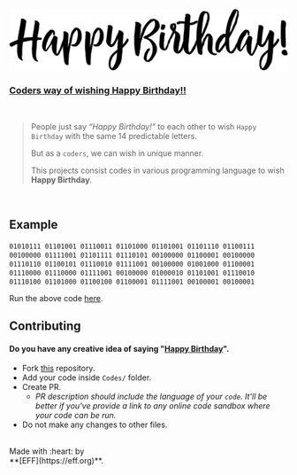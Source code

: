 ![](/Assets/hbd1.png)
### [**Coders way of wishing Happy Birthday!!**](https://github.com/Raviruler/HBD/tree/main/Codes) 
<br>

>People just say *“Happy Birthday!”* to each other to wish ```Happy Birthday``` with the same 14 predictable letters.<br>
>
>But as a ```coders```, we can wish in unique manner.<br>
>
>This projects consist codes in various programming language to wish __Happy Birthday__.


<br>

## Example

```
01010111 01101001 01110011 01101000 01101001 01101110 01100111 
00100000 01111001 01101111 01110101 00100000 01100001 00100000 
01110110 01100101 01110010 01111001 00100000 01001000 01100001 
01110000 01110000 01111001 00100000 01000010 01101001 01110010 
01110100 01101000 01100100 01100001 01111001 00100001 00100001
```
Run the above code [here](https://www.rapidtables.com/convert/number/binary-to-ascii.html).

## Contributing
#### Do you have any creative idea of saying "[Happy Birthday]()".

* Fork [this](https://github.com/Raviruler/HBD) repository.
* Add your code inside `Codes/` folder.
* Create PR. 
    * *PR description should include the language of your `code`. It'll be better if you've provide a link to any online code sandbox where your code can be run.*
* Do not make any changes to other files.

<br>
Made with :heart: by <br>
**[EFF](https://eff.org)**.
